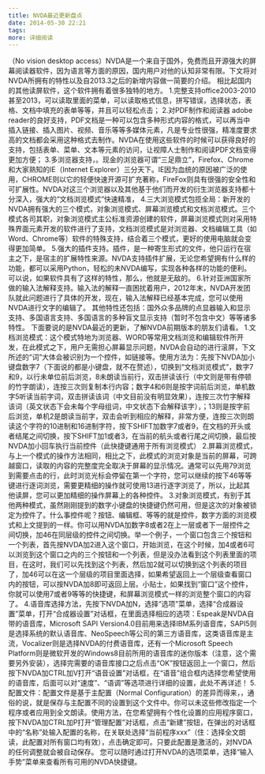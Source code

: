 ```yaml
---
title: NVDA最近更新盘点
date: 2014-05-30 22:21
tags:
more: 详细阅读
---
```

（No vision desktop access）NVDA是一个来自于国外，免费而且开源强大的屏幕阅读器软件，因为语言等方面的原因，国内用户对他的认知非常有限。下文将对NVDA所拥有的特性以及自2013.3之后的新增内容做一简要的介绍。</more>
相比起国内的其他读屏软件，这个软件拥有着很多独特的地方。
1.完整支持office2003-2010甚至2013，可以读取里面的菜单，可以读取格式信息，拼写错误，选择状态，表格、文档中填充的表单等等，并且可以轻松点击；
2.对PDF制作和阅读器 adobe reader的良好支持，PDF文档是一种可以包含多种形式内容的格式，可以再当中插入链接、插入图片、视频、音乐等等多媒体元素，凡是专业性很强，精准度要求高的文档都会采用这种格式去制作。NVDA在使用这些软件的时候可以获得良好的支持，包括表单、菜单、文本等元素的访问，让视障人士制作和阅读PDF文档变得更加方便；
3.多浏览器支持，。现金的浏览器可谓“三足鼎立”，Firefox、Chrome和大家熟知的IE（Internet Explorer）三分天下。IE因为血统的原因被广泛的使用，CHROME则以它的轻便快速开源可扩充著称，FireFox则具有很强的安全性和可扩展性。NVDA对这三个浏览器以及其他基于他们而开发的衍生浏览器支持都十分深入，强大的“文档浏览模式”快速精准，
4.三大浏览模式包揽全局：新开发的NVDA拥有强大的三个模式，对象浏览模式、屏幕浏览模式和文档浏览模式。三个模式各司其职，对象浏览模式主公标准资源创建的软件，屏幕浏览模式则对采用特殊界面元素开发的软件进行了支持，文档浏览模式是对浏览器、文档编辑工具（如Word、Chrome等）软件的特殊支持，结合着三个模式，更好的使用电脑就会变得更加简单。
5.强大的插件支持。插件，是一种寄生形式的文件，他只运行在宿主之下，是宿主的扩展特性来源。NVDA支持插件扩展，无论您希望拥有什么样的功能，都可以采用Python，轻松的未NVDA编写，实现各种各样的功能的便利。可以说，如果软件具有了这样的特性，那么，他就是无敌的。
6.针对亚洲国家所做的输入法解释支持。输入法的解释一直困扰着用户，2012年末，NVDA开发团队就此问题进行了具体的开发，现在，输入法解释已经基本完成，您可以使用NVDA进行文字的编辑了。
其他特性还包括：国外众多品牌的点显器输入和显示支持、多国语言支持、多国语言的多种盲文显示支持（暂时不包含中文）等等诸多特性。
下面要说的是NVDA最近的更新，了解NVDA前期版本的朋友们请看。
1.文档浏览模式：这个模式特地为浏览器、WORD等常用文档浏览和编辑软件所开发，在此模式之下，用户无需担心屏幕显示问题，NVDA会自动的进行滚屏，下文所述的“词”大体会被识别为一个控件，如链接等。使用方法为：先按下NVDA加小键盘数字7（下面说的都是小键盘，就不在赘述），切换到“文档浏览模式”，数字7和9，以行未单位前后浏览，8未朗读当前行，双击拼读该行（中文则是带有停顿的竹字朗读），连按三次则复制本行内容；数字4和6则是按字词前后浏览，单机数字5听读当前字词，双击拼读该词（中文目前没有明显效果），连按三次竹字解释该词（英文状态下会未每个字母组词，中文状态下会解释该字），；13则是按字前后浏览，单机2是朗读当前字，双击会听到相应的解释，非常方便，连按三次则朗读这个字符的10进制和16进制字符，按下SHIFT加数字7或者9，在文档的开头或者结尾之间切换，按下SHIFT加1或者3，在当前的航头或者行尾之间切换，最后按NVDA加小回车执行当前控件（此快捷键通用于所有浏览模式）
2.屏幕浏览模式，与上一个模式的操作方法相同，相比之下，此模式的浏览对象是当前的屏幕，可跨越窗口，读取的内容的完整度完全取决于屏幕的显示情况。通常可以先用79浏览到需要点击的行，此时浏览光标会停留在第一个字符，您可以继续的按下46等等键进行逐词浏览，需要更精细的操作就可使用13进行逐字浏览了，所以，比起其他读屏，您可以更加精细的操作屏幕上的各种控件。
3.对象浏览模式，有别于其他两种模式，虽然刚刚提到的数字小键盘的快捷键仍然可用，但是这次的对象被锁定为控件了。什么事控件呢？按钮、编辑框、等等的就是控件，数字方面的浏览模式和上文提到的一样。你可以用NVDA加数字8或者2在上一层或者下一层控件之间切换，加46在同层级的控件之间切换。举一个例子，一个窗口包含三个按钮和一个列表，首先按NVDA加2进入这个窗口，开始浏览，在这个时候，加4或者6可以浏览到这个窗口之内的三个按钮和一个列表，但是没办法看到这个列表里面的项目，在这时，我们可以先找到这个列表，然后加2就可以切换到这个列表的项目了，加46可以在这一个层级的项目里面选择，如果希望返回上一个层级查看窗口内的按钮，可以按NVDA加8即可返回上层。小贴士，如果找到“窗口”这个控件，你就可以使用7或者9等等的快捷键，和屏幕浏览模式一样的浏览整个窗口的内容了。
4.语音库选择方法，先按下NVDA加N，选择“选项”菜单，选择“合成器设置”菜单，打开“合成器设置”对话框，在里面选择相应的选项：Espeak是NVDA自带的语音库，Microsoft SAPI Version4.0目前用来选择IBM系列语音库，SAPI5则是选择系统的默认语音库、NeoSpeech等公司的第三方语音库，这类语音库是主流，Vocalizer则是选择NVDA的付费语音库，还有一个Microsoft Speech Platform则是微软开发的Windows8目前所用的语音库的迷你版本（注意，这个需要另外安装），选择完需要的语音库接口之后点击“OK”按钮返回上一个窗口，然后按下NVDA加CTRL加V打开“语音设置”对话框，在“语音”组合框内选择您希望使用的语音库，后面可以对“速度”、“语调”等选项进行详细的设置，此处不再详述！
5.配置文件：配置文件是基于主配置（Normal Configuration）的差异而得来，，通俗的说，就是保存与主配置不同的设置到这个文件中。你可以未这些修改指定一个程序或者应用到全文朗读。使用方法，在您希望拥有个性化设置的应用程序窗口，按下NVDA加CTRL加P打开“管理配置”对话框，点击“新建”按钮，在弹出的对话框中的“名称”处输入配置的名称，在关联处选择“当前程序xxx”（住：选择全文朗读，此配置对所有窗口均有效），点击确定即可。只要此配置是激活的，对NVDA的任何调整就会被自动保存。
您可以随时通过打开NVDA的选项菜单，选择“输入手势”菜单来查看所有可用的NVDA快捷键。